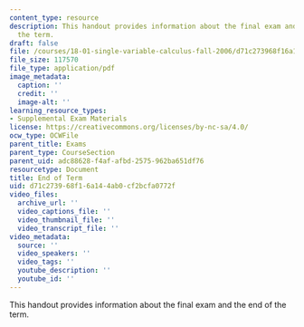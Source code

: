 ```yaml
---
content_type: resource
description: This handout provides information about the final exam and the end of
  the term.
draft: false
file: /courses/18-01-single-variable-calculus-fall-2006/d71c273968f16a144ab0cf2bcfa0772f_endoftermf06.pdf
file_size: 117570
file_type: application/pdf
image_metadata:
  caption: ''
  credit: ''
  image-alt: ''
learning_resource_types:
- Supplemental Exam Materials
license: https://creativecommons.org/licenses/by-nc-sa/4.0/
ocw_type: OCWFile
parent_title: Exams
parent_type: CourseSection
parent_uid: adc88628-f4af-afbd-2575-962ba651df76
resourcetype: Document
title: End of Term
uid: d71c2739-68f1-6a14-4ab0-cf2bcfa0772f
video_files:
  archive_url: ''
  video_captions_file: ''
  video_thumbnail_file: ''
  video_transcript_file: ''
video_metadata:
  source: ''
  video_speakers: ''
  video_tags: ''
  youtube_description: ''
  youtube_id: ''
---
```

This handout provides information about the final exam and the end of the term.